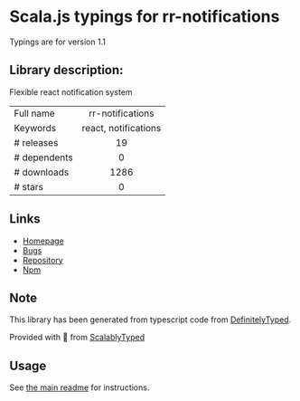 
# Scala.js typings for rr-notifications

Typings are for version 1.1

## Library description:
Flexible react notification system

|                    |                 |
| ------------------ | :-------------: |
| Full name          | rr-notifications |
| Keywords           | react, notifications |
| # releases         | 19 |
| # dependents       | 0 |
| # downloads        | 1286 |
| # stars            | 0 |

## Links
- [Homepage](https://thegrinder.github.io/rr-notifications)
- [Bugs](https://github.com/thegrinder/rr-notifications/issues)
- [Repository](https://github.com/thegrinder/rr-notifications)
- [Npm](https://www.npmjs.com/package/rr-notifications)
    


## Note
This library has been generated from typescript code from [DefinitelyTyped](https://definitelytyped.org).

Provided with :purple_heart: from [ScalablyTyped](https://github.com/oyvindberg/ScalablyTyped)

## Usage
See [the main readme](../../readme.md) for instructions.


